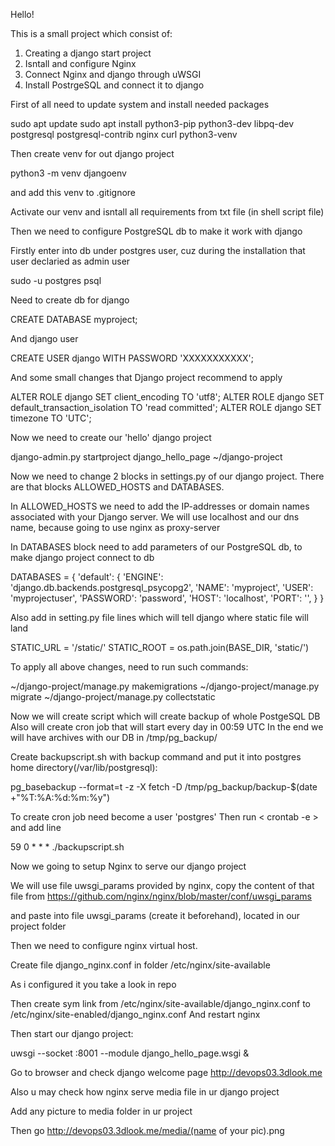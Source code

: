 Hello!

This is a small project which consist of:
1) Creating a django start project 
2) Isntall and configure Nginx 
3) Connect Nginx and django through uWSGI
4) Install PostrgeSQL and connect it to django 



First of all need to update system and install needed packages 

sudo apt update
sudo apt install python3-pip python3-dev libpq-dev postgresql postgresql-contrib nginx curl python3-venv

Then create venv for out django project 

python3 -m venv djangoenv

and add this venv to .gitignore

Activate our venv and isntall all requirements from txt file (in shell script file)

Then we need to configure PostgreSQL db to make it work with django 

Firstly enter into db under postgres user, cuz during the installation that user declaried as admin user

sudo -u postgres psql

Need to create db for django

CREATE DATABASE myproject;

And django user 

CREATE USER django WITH PASSWORD 'XXXXXXXXXXX';

And some small changes that Django project recommend to apply 

ALTER ROLE django SET client_encoding TO 'utf8';
ALTER ROLE django SET default_transaction_isolation TO 'read committed';
ALTER ROLE django SET timezone TO 'UTC';
 


Now we need to create our 'hello' django project 

django-admin.py startproject django_hello_page ~/django-project


Now we need to change 2 blocks in settings.py of our django project. There are that blocks ALLOWED_HOSTS and DATABASES.

In ALLOWED_HOSTS we need to add the IP-addresses or domain names associated with your Django server. 
We will use localhost and our dns name, because going to use nginx as proxy-server

In DATABASES block need to add parameters of our PostgreSQL db, to make django project connect to db

DATABASES = {
    'default': {
        'ENGINE': 'django.db.backends.postgresql_psycopg2',
        'NAME': 'myproject',
        'USER': 'myprojectuser',
        'PASSWORD': 'password',
        'HOST': 'localhost',
        'PORT': '',
    }
}


Also add in setting.py file lines which will tell django where static file will land 

STATIC_URL = '/static/'
STATIC_ROOT = os.path.join(BASE_DIR, 'static/')

To apply all above changes, need to run such commands:

~/django-project/manage.py makemigrations
~/django-project/manage.py migrate
~/django-project/manage.py collectstatic



Now we will create script which will create backup of whole PostgeSQL DB
Also will create cron job that will start every day in 00:59 UTC 
In the end we will have archives with our DB in /tmp/pg_backup/

Create backupscript.sh with backup command and put it into postgres home directory(/var/lib/postgresql):

pg_basebackup --format=t -z -X fetch -D /tmp/pg_backup/backup-$(date +"%T:%A:%d:%m:%y")

To create cron job need become a user 'postgres'
Then run  < crontab -e > and add line 

59 0 * * * ./backupscript.sh



Now we going to setup Nginx to serve our django project 

We will use file uwsgi_params provided by nginx, copy the content of that file from 
https://github.com/nginx/nginx/blob/master/conf/uwsgi_params

and paste into file uwsgi_params (create it beforehand), located in our project folder

Then we need to configure nginx virtual host. 

Create file django_nginx.conf in folder /etc/nginx/site-available

As i configured it you take a look in repo

Then create sym link from /etc/nginx/site-available/django_nginx.conf to /etc/nginx/site-enabled/django_nginx.conf
And restart nginx

Then start our django project: 

uwsgi --socket :8001 --module django_hello_page.wsgi &

Go to browser and check django welcome page http://devops03.3dlook.me

Also u may check how nginx serve media file in ur django project 

Add any picture to media folder in ur project 

Then go http://devops03.3dlook.me/media/(name of your pic).png




